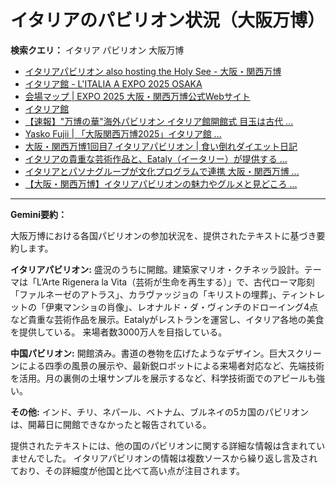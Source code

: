 # イタリアのパビリオン状況（大阪万博）

**検索クエリ：** イタリア パビリオン 大阪万博

- [イタリアパビリオン also hosting the Holy See - 大阪・関西万博](https://www.expo2025.or.jp/official-participant/italy/)
- [イタリア館 - L'ITALIA A EXPO 2025 OSAKA](https://www.italyexpo2025osaka.it/ja/itariaguan)
- [会場マップ | EXPO 2025 大阪・関西万博公式Webサイト](https://www.expo2025.or.jp/expo-map-index/map/)
- [イタリア館](https://www.italyexpo2025osaka.it/ja)
- [【速報】"万博の華"海外パビリオン イタリア館開館式 目玉は古代 ...](https://news.yahoo.co.jp/articles/28aa6c363940c070f628f815cc90f285375615fd)
- [Yasko Fujii | 「大阪関西万博2025」イタリア館 ...](https://www.instagram.com/p/DFHEPRihcB2/)
- [大阪・関西万博1回目7 イタリアパビリオン | 食い倒れダイエット日記](https://ameblo.jp/bomuu/entry-12893893180.html)
- [イタリアの貴重な芸術作品と、Eataly（イータリー）が提供する ...](https://prtimes.jp/main/html/rd/p/000000025.000102173.html)
- [イタリアとパソナグループが文化プログラムで連携 大阪・関西万博 ...](https://www.pasonagroup.co.jp/news/index112.html?itemid=5318&dispmid=798)
- [【大阪・関西万博】イタリアパビリオンの魅力やグルメと見どころ ...](https://salonkinoe.com/italia-pavilion/)


---

**Gemini要約：**

大阪万博における各国パビリオンの参加状況を、提供されたテキストに基づき要約します。

**イタリアパビリオン:**  盛況のうちに開館。建築家マリオ・クチネッラ設計。テーマは「L’Arte Rigenera la Vita（芸術が生命を再生する）」で、古代ローマ彫刻「ファルネーゼのアトラス」、カラヴァッジョの「キリストの埋葬」、ティントレットの「伊東マンショの肖像」、レオナルド・ダ・ヴィンチのドローイング4点など貴重な芸術作品を展示。Eatalyがレストランを運営し、イタリア各地の美食を提供している。  来場者数3000万人を目指している。


**中国パビリオン:** 開館済み。書道の巻物を広げたようなデザイン。巨大スクリーンによる四季の風景の展示や、最新鋭ロボットによる来場者対応など、先端技術を活用。月の裏側の土壌サンプルを展示するなど、科学技術面でのアピールも強い。


**その他:** インド、チリ、ネパール、ベトナム、ブルネイの5カ国のパビリオンは、開幕日に開館できなかったと報告されている。


提供されたテキストには、他の国のパビリオンに関する詳細な情報は含まれていませんでした。  イタリアパビリオンの情報は複数ソースから繰り返し言及されており、その詳細度が他国と比べて高い点が注目されます。

